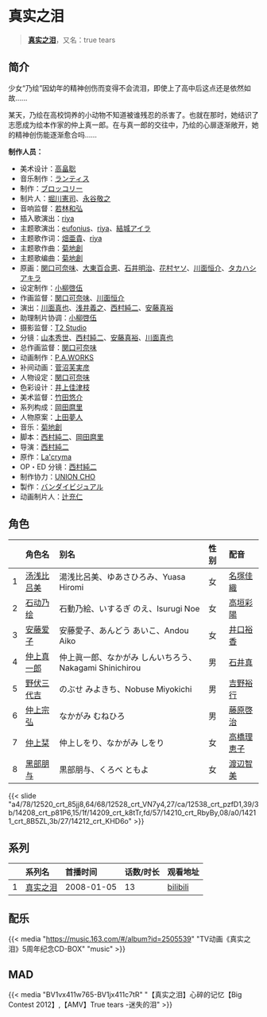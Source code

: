 # 真实之泪


> <u>**[真实之泪](https://bgm.tv/subject/309)**</u>，又名：true tears

## 简介

少女“乃绘”因幼年的精神创伤而变得不会流泪，即使上了高中后这点还是依然如故……

某天，乃绘在高校饲养的小动物不知道被谁残忍的杀害了。也就在那时，她结识了志愿成为绘本作家的仲上真一郎。在与真一郎的交往中，乃绘的心扉逐渐敞开，她的精神创伤能逐渐愈合吗……

**制作人员：**
- 美术设计：[高畠聡](https://bgm.tv/person/39770)
- 音乐制作：[ランティス](https://bgm.tv/person/57)
- 制作：[ブロッコリー](https://bgm.tv/person/34)
- 制片人：[堀川憲司](https://bgm.tv/person/1195)、[永谷敬之](https://bgm.tv/person/12021)
- 音响监督：[若林和弘](https://bgm.tv/person/564)
- 插入歌演出：[riya](https://bgm.tv/person/5870)
- 主题歌演出：[eufonius](https://bgm.tv/person/7501)、[riya](https://bgm.tv/person/5870)、[結城アイラ](https://bgm.tv/person/5873)
- 主题歌作词：[畑亜貴](https://bgm.tv/person/7329)、[riya](https://bgm.tv/person/5870)
- 主题歌作曲：[菊地創](https://bgm.tv/person/6721)
- 主题歌编曲：[菊地創](https://bgm.tv/person/6721)
- 原画：[関口可奈味](https://bgm.tv/person/318)、[大東百合恵](https://bgm.tv/person/12504)、[石井明治](https://bgm.tv/person/241)、[花村ヤソ](https://bgm.tv/person/24541)、[川面恒介](https://bgm.tv/person/11075)、[タカハシアキラ](https://bgm.tv/person/56143)
- 设定制作：[小柳啓伍](https://bgm.tv/person/13615)
- 作画监督：[関口可奈味](https://bgm.tv/person/318)、[川面恒介](https://bgm.tv/person/11075)
- 演出：[川面真也](https://bgm.tv/person/7866)、[浅井義之](https://bgm.tv/person/12162)、[西村純二](https://bgm.tv/person/853)、[安藤真裕](https://bgm.tv/person/2473)
- 助理制片协调：[小柳啓伍](https://bgm.tv/person/13615)
- 摄影监督：[T2 Studio](https://bgm.tv/person/33300)
- 分镜：[山本秀世](https://bgm.tv/person/11876)、[西村純二](https://bgm.tv/person/853)、[安藤真裕](https://bgm.tv/person/2473)、[川面真也](https://bgm.tv/person/7866)
- 总作画监督：[関口可奈味](https://bgm.tv/person/318)
- 动画制作：[P.A.WORKS](https://bgm.tv/person/5917)
- 补间动画：[菅沼芙実彦](https://bgm.tv/person/15927)
- 人物设定：[関口可奈味](https://bgm.tv/person/318)
- 色彩设计：[井上佳津枝](https://bgm.tv/person/1997)
- 美术监督：[竹田悠介](https://bgm.tv/person/6157)
- 系列构成：[岡田麿里](https://bgm.tv/person/538)
- 人物原案：[上田夢人](https://bgm.tv/person/7080)
- 音乐：[菊地創](https://bgm.tv/person/6721)
- 脚本：[西村純二](https://bgm.tv/person/853)、[岡田麿里](https://bgm.tv/person/538)
- 导演：[西村純二](https://bgm.tv/person/853)
- 原作：[La'cryma](https://bgm.tv/person/8009)
- OP・ED 分镜：[西村純二](https://bgm.tv/person/853)
- 制作协力：[UNION CHO](https://bgm.tv/person/33588)
- 製作：[バンダイビジュアル](https://bgm.tv/person/56)
- 动画制片人：[辻充仁](https://bgm.tv/person/42762)

## 角色

|     |   角色名   |   别名  | 性别 |  配音  |
|:--- |:------  |:----      |:---  |:--   |
| 1 | [汤浅比吕美](https://bgm.tv/character/12520) | 湯浅比呂美、ゆあさひろみ、Yuasa Hiromi | 女 | [名塚佳織](https://bgm.tv/person/3922) |
| 2 | [石动乃绘](https://bgm.tv/character/12528) | 石動乃絵、いするぎ のえ、Isurugi Noe | 女 | [高垣彩陽](https://bgm.tv/person/4757) |
| 3 | [安藤爱子](https://bgm.tv/character/12538) | 安藤愛子、あんどう あいこ、Andou Aiko | 女 | [井口裕香](https://bgm.tv/person/4851) |
| 4 | [仲上真一郎](https://bgm.tv/character/14208) | 仲上眞一郎、なかがみ しんいちろう、Nakagami Shinichirou | 男 | [石井真](https://bgm.tv/person/4967) |
| 5 | [野伏三代吉](https://bgm.tv/character/14209) | のぶせ みよきち、Nobuse Miyokichi | 男 | [吉野裕行](https://bgm.tv/person/3955) |
| 6 | [仲上宗弘](https://bgm.tv/character/14210) | なかがみ むねひろ | 男 | [藤原啓治](https://bgm.tv/person/4016) |
| 7 | [仲上栞](https://bgm.tv/character/14211) | 仲上しをり、なかがみ しをり | 女 | [高橋理恵子](https://bgm.tv/person/3974) |
| 8 | [黑部朋与](https://bgm.tv/character/14212) | 黒部朋与、くろべ ともよ | 女 | [渡辺智美](https://bgm.tv/person/4756) |

{{< slide "a4/78/12520_crt_85jj8,64/68/12528_crt_VN7y4,27/ca/12538_crt_pzfD1,39/3b/14208_crt_p81P6,15/1f/14209_crt_k8tTr,fd/57/14210_crt_RbyBy,08/a0/14211_crt_8B5ZL,3b/27/14212_crt_KHD6o" >}}

## 系列

|     |   系列名   |   首播时间  | 话数/时长  | 观看地址 |
|:---  |:------    |:----      |:---       |:---  |
| 1 |[真实之泪](https://bgm.tv/subject/309)| 2008-01-05 | 13 | [bilibili](https://www.bilibili.com/bangumi/play/ep75640)  |

## 配乐

{{< media "https://music.163.com/#/album?id=2505539"
"TV动画《真实之泪》5周年纪念CD-BOX"
"music" >}}
## MAD

{{< media  "BV1vx411w765-BV1jx411c7tR"
"【真实之泪】心碎的记忆【Big Contest 2012】,【AMV】True tears -迷失的泪"  >}}

